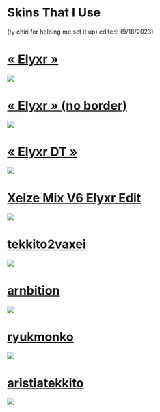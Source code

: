 # Skins That I Use
(ty chiri for helping me set it up)
edited: (9/18/2023)

# [« Elyxr »](https://drive.google.com/file/d/1w21S2bgZHkefuztVArklKavMBnzCfTq-/view?usp=sharing)
![](https://i.imgur.com/5HE1Y1b.png)

# [« Elyxr » (no border)](https://drive.google.com/file/d/1vvOOhI9tqLWWtbd9EP1Z4_G7SW7pM4pG/view?usp=sharing)
![](https://i.imgur.com/JWDFlkk.png)

# [« Elyxr DT »](https://drive.google.com/file/d/1SQnkMCU8TaHp1XlRV_jDq-rK8dNWWNvW/view?usp=sharing)
![](https://i.imgur.com/2I71Cwg.png)

# [Xeize Mix V6 Elyxr Edit](https://drive.google.com/file/d/1Ucga9qnRCrHcZqmpixUJSaPapNW721eH/view?usp=sharing)
![](https://i.imgur.com/mkwbIbB.png)

# [tekkito2vaxei](https://drive.google.com/file/d/1oXh6lBi1s6pdw5rMVlvNIeBO6seoyXDl/view?usp=sharing)
![](https://i.imgur.com/JIMzqQL.jpeg)

# [arnbition](https://drive.google.com/file/d/1SLOL6Fsk-ghvxSr9CyOyjNapveuNDH6y/view?usp=sharing)
![](https://i.imgur.com/fyg4n9H.png)

# [ryukmonko](https://drive.google.com/file/d/17q7CoFTyRKU31f_Hpd7i_hx94vHWHGqa/view?usp=sharing)
![](https://i.imgur.com/hyRseM9.png)

# [aristiatekkito](https://drive.google.com/file/d/1tfFiMhKj_3tbXteCUtIcl1j1wW9xvxwO/view?usp=sharing)
![](https://i.imgur.com/nR6QT7i.jpeg)
